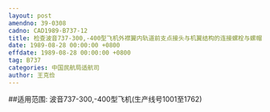 ```yaml
---
layout: post
amendno: 39-0308
cadno: CAD1989-B737-12
title: 检查波音737-300,-400型飞机外襟翼内轨道前支点接头与机翼结构的连接螺栓与螺帽
date: 1989-08-28 00:00:00 +0800
effdate: 1989-08-28 00:00:00 +0800
tag: B737
categories: 中国民航局适航司
author: 王克俭
---
```


##适用范围:
波音737-300,-400型飞机(生产线号1001至1762)

